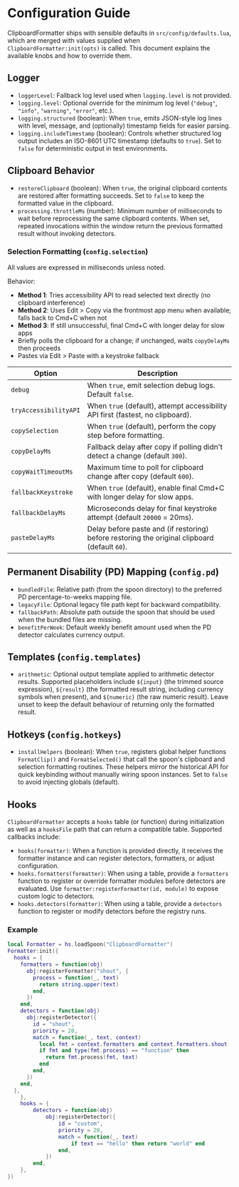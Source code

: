 # Configuration Guide

ClipboardFormatter ships with sensible defaults in `src/config/defaults.lua`,
which are merged with values supplied when `ClipboardFormatter:init(opts)` is
called. This document explains the available knobs and how to override them.

## Logger

- `loggerLevel`: Fallback log level used when `logging.level` is not provided.
- `logging.level`: Optional override for the minimum log level (`"debug"`,
  `"info"`, `"warning"`, `"error"`, etc.).
- `logging.structured` (boolean): When `true`, emits JSON-style log lines with
  level, message, and (optionally) timestamp fields for easier parsing.
- `logging.includeTimestamp` (boolean): Controls whether structured log output
  includes an ISO-8601 UTC timestamp (defaults to `true`). Set to `false` for
  deterministic output in test environments.

## Clipboard Behavior

- `restoreClipboard` (boolean): When `true`, the original clipboard contents are
  restored after formatting succeeds. Set to `false` to keep the formatted value
  in the clipboard.
- `processing.throttleMs` (number): Minimum number of milliseconds to wait
  before reprocessing the same clipboard contents. When set, repeated
  invocations within the window return the previous formatted result without
  invoking detectors.

### Selection Formatting (`config.selection`)

All values are expressed in milliseconds unless noted.

Behavior:

- **Method 1**: Tries accessibility API to read selected text directly (no clipboard interference)
- **Method 2**: Uses Edit > Copy via the frontmost app menu when available; falls back to Cmd+C when not
- **Method 3**: If still unsuccessful, final Cmd+C with longer delay for slow apps
- Briefly polls the clipboard for a change; if unchanged, waits `copyDelayMs` then proceeds
- Pastes via Edit > Paste with a keystroke fallback

| Option | Description |
| ------ | ----------- |
| `debug` | When `true`, emit selection debug logs. Default `false`. |
| `tryAccessibilityAPI` | When `true` (default), attempt accessibility API first (fastest, no clipboard). |
| `copySelection` | When `true` (default), perform the copy step before formatting. |
| `copyDelayMs` | Fallback delay after copy if polling didn't detect a change (default `300`). |
| `copyWaitTimeoutMs` | Maximum time to poll for clipboard change after copy (default `600`). |
| `fallbackKeystroke` | When `true` (default), enable final Cmd+C with longer delay for slow apps. |
| `fallbackDelayMs` | Microseconds delay for final keystroke attempt (default `20000` = 20ms). |
| `pasteDelayMs` | Delay before paste and (if restoring) before restoring the original clipboard (default `60`). |

## Permanent Disability (PD) Mapping (`config.pd`)

- `bundledFile`: Relative path (from the spoon directory) to the preferred PD
  percentage-to-weeks mapping file.
- `legacyFile`: Optional legacy file path kept for backward compatibility.
- `fallbackPath`: Absolute path outside the spoon that should be used when the
  bundled files are missing.
- `benefitPerWeek`: Default weekly benefit amount used when the PD detector
  calculates currency output.

## Templates (`config.templates`)

- `arithmetic`: Optional output template applied to arithmetic detector results.
  Supported placeholders include `${input}` (the trimmed source expression),
  `${result}` (the formatted result string, including currency symbols when
  present), and `${numeric}` (the raw numeric result). Leave unset to keep the
  default behaviour of returning only the formatted result.

## Hotkeys (`config.hotkeys`)

- `installHelpers` (boolean): When `true`, registers global helper functions
  `FormatClip()` and `FormatSelected()` that call the spoon's clipboard and
  selection formatting routines. These helpers mirror the historical API for
  quick keybinding without manually wiring spoon instances. Set to `false` to
  avoid injecting globals (default).

## Hooks

`ClipboardFormatter` accepts a `hooks` table (or function) during initialization
as well as a `hooksFile` path that can return a compatible table. Supported
callbacks include:

- `hooks(formatter)`: When a function is provided directly, it receives the
  formatter instance and can register detectors, formatters, or adjust
  configuration.
- `hooks.formatters(formatter)`: When using a table, provide a
  `formatters` function to register or override formatter modules before
  detectors are evaluated. Use `formatter:registerFormatter(id, module)` to
  expose custom logic to detectors.
- `hooks.detectors(formatter)`: When using a table, provide a `detectors`
  function to register or modify detectors before the registry runs.

### Example

```lua
local Formatter = hs.loadSpoon("ClipboardFormatter")
Formatter:init({
  hooks = {
    formatters = function(obj)
      obj:registerFormatter("shout", {
        process = function(_, text)
          return string.upper(text)
        end,
      })
    end,
    detectors = function(obj)
      obj:registerDetector({
        id = "shout",
        priority = 20,
        match = function(_, text, context)
          local fmt = context.formatters and context.formatters.shout
          if fmt and type(fmt.process) == "function" then
            return fmt.process(fmt, text)
          end
        end,
      })
    end,
  },
    },
    hooks = {
        detectors = function(obj)
            obj:registerDetector({
                id = "custom",
                priority = 20,
                match = function(_, text)
                    if text == "hello" then return "world" end
                end,
            })
        end,
    },
})
```
